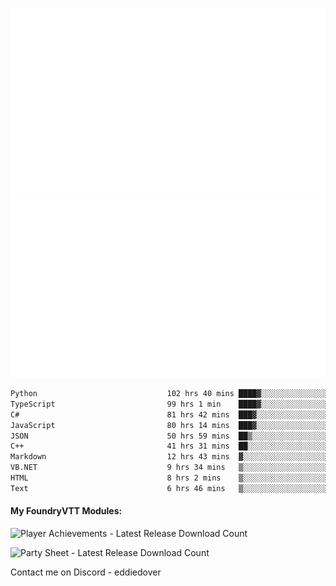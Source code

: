 
![](https://raw.githubusercontent.com/eddiedover/ghstats/master/generated/overview.svg)
![](https://raw.githubusercontent.com/eddiedover/ghstats/master/generated/languages.svg)

<!--START_SECTION:waka-->

```txt
Python                             102 hrs 40 mins ████▓░░░░░░░░░░░░░░░░░░░░   18.82 %
TypeScript                         99 hrs 1 min    ████▓░░░░░░░░░░░░░░░░░░░░   18.15 %
C#                                 81 hrs 42 mins  ███▓░░░░░░░░░░░░░░░░░░░░░   14.98 %
JavaScript                         80 hrs 14 mins  ███▓░░░░░░░░░░░░░░░░░░░░░   14.71 %
JSON                               50 hrs 59 mins  ██▒░░░░░░░░░░░░░░░░░░░░░░   09.35 %
C++                                41 hrs 31 mins  ██░░░░░░░░░░░░░░░░░░░░░░░   07.61 %
Markdown                           12 hrs 43 mins  ▓░░░░░░░░░░░░░░░░░░░░░░░░   02.33 %
VB.NET                             9 hrs 34 mins   ▒░░░░░░░░░░░░░░░░░░░░░░░░   01.75 %
HTML                               8 hrs 2 mins    ▒░░░░░░░░░░░░░░░░░░░░░░░░   01.47 %
Text                               6 hrs 46 mins   ▒░░░░░░░░░░░░░░░░░░░░░░░░   01.24 %
```

<!--END_SECTION:waka-->

#### My FoundryVTT Modules:

  ![Player Achievements - Latest Release Download Count](https://img.shields.io/badge/dynamic/json?label=Player%20Achievements%20-%20Downloads@latest&query=assets%5B1%5D.download_count&url=https%3A%2F%2Fapi.github.com%2Frepos%2FEddieDover%2Ffvtt-player-achievements%2Freleases%2Flatest)

  ![Party Sheet - Latest Release Download Count](https://img.shields.io/badge/dynamic/json?label=Party%20Sheet%20-%20Downloads@latest&query=assets%5B1%5D.download_count&url=https%3A%2F%2Fapi.github.com%2Frepos%2FEddieDover%2Ffvtt-party-sheet%2Freleases%2Flatest)

<a rel="me" href="https://techhub.social/@EddieDover"></a>

Contact me on Discord - eddiedover
